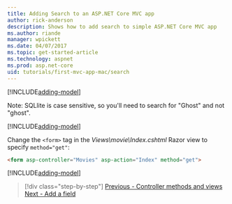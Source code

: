```yaml
---
title: Adding Search to an ASP.NET Core MVC app
author: rick-anderson
description: Shows how to add search to simple ASP.NET Core MVC app
ms.author: riande
manager: wpickett
ms.date: 04/07/2017
ms.topic: get-started-article
ms.technology: aspnet
ms.prod: asp.net-core
uid: tutorials/first-mvc-app-mac/search
---
```


[!INCLUDE[adding-model](../../includes/mvc-intro/search1.md)]

Note: SQLlite is case sensitive, so you'll need to search for "Ghost" and not "ghost".

[!INCLUDE[adding-model](../../includes/mvc-intro/search2.md)]

Change the `<form>` tag in the *Views\movie\Index.cshtml* Razor view to specify `method="get"`:

```html
<form asp-controller="Movies" asp-action="Index" method="get">
```

[!INCLUDE[adding-model](../../includes/mvc-intro/search3.md)]

>[!div class="step-by-step"]
[Previous - Controller methods and views](controller-methods-views.md)
[Next - Add a field](new-field.md)
